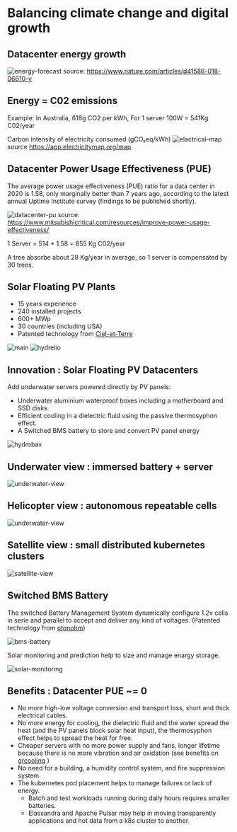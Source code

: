 # Balancing climate change and digital growth

## Datacenter energy growth

![energy-forecast](images/energy-forcast.png)
source: https://www.nature.com/articles/d41586-018-06610-y

## Energy = C02 emissions

Example:  In Australia, 618g CO2 per kWh, For 1 server 100W =  541Kg C02/year

Carbon intensity of electricity consumed (gCO₂eq/kWh)
![elactrical-map](images/electrical-map.png)
source https://app.electricitymap.org/map 


## Datacenter Power Usage Effectiveness (PUE)

The average power usage effectiveness (PUE) ratio for a data center in 2020 is 1.58, only marginally better than 7 years ago, according to the latest annual Uptime Institute survey (findings to be published shortly).

![datacenter-pu](images/datacenter-pu.png)
source: https://www.mitsubishicritical.com/resources/improve-power-usage-effectiveness/

1 Server = 514 * 1.58 = 855 Kg C02/year

A tree absorbe about 28 Kg/year in average, so 1 server is compensated by 30 trees.

## Solar Floating PV Plants

* 15 years experience
* 240 installed projects
* 600+ MWp
* 30 countries (including USA)
* Patented technology from [Ciel-et-Terre](https://www.ciel-et-terre.net/)

![main](images/ciel-et-terre1.png)
![hydrelio](images/ciel-et-terre2.png)

## Innovation : Solar Floating PV Datacenters

Add underwater servers powered directly by PV panels:
* Underwater aluminium waterproof boxes including a motherboard and SSD disks
* Efficient cooling in a dielectric fluid using the passive thermosyphon effect.
* A Switched BMS battery to store and convert PV panel energy

![hydrobax](images/hydropbox.png)

## Underwater view : immersed battery + server

![underwater-view](images/underwater-view.png)

## Helicopter view : autonomous repeatable cells

![underwater-view](images/helicopter-view.png)

## Satellite view : small distributed kubernetes clusters

![satellite-view](images/satellite-view.png)

## Switched BMS Battery

The switched Battery Management System dynamically configure 1.2v cells in serie and parallel to accept and deliver any kind of voltages. (Patented technology from [otonohm](https://www.otonohm.com/our-technology))

![bms-battery](images/bms-battery.png)

Solar monitoring and prediction help to size and manage enargy storage.

![solar-monitoring](images/solar-monitoring.png)

## Benefits : Datacenter PUE ~= 0

* No more high-low voltage conversion and transport loss, short and thick electrical cables.
* No more energy for cooling, the dielectric fluid and the water spread the heat (and the PV panels block solar heat input), the thermosyphon effect helps to spread the heat for free.
* Cheaper servers with no more power supply and fans, longer lifetime because there is no more vibration and air oxidation (see benefits on [grcooling](https://www.grcooling.com/electrosafe-dielectric-liquid-coolant/) )
* No need for a building, a humidity control system, and fire suppression system.
* The kubernetes pod placement helps to manage failures or lack of energy. 
	* Batch and test workloads running during daily hours requires smaller batteries.
	* Elassandra and Apache Pulsar may help in moving transparently applications and hot data from a k8s cluster to another.




